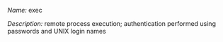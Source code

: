 _Name:_ exec

_Description:_ remote process execution; authentication performed using passwords and UNIX login names

